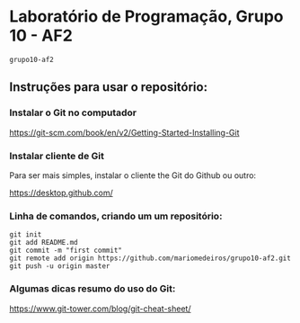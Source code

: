 # Laboratório de Programação, Grupo 10 - AF2

    grupo10-af2


## Instruções para usar o repositório:

### Instalar o Git no computador

https://git-scm.com/book/en/v2/Getting-Started-Installing-Git

### Instalar cliente de Git
Para ser mais simples, instalar o cliente the Git do Github ou outro:

https://desktop.github.com/

### Linha de comandos, criando um um repositório:
    git init
    git add README.md
    git commit -m "first commit"
    git remote add origin https://github.com/mariomedeiros/grupo10-af2.git
    git push -u origin master

### Algumas dicas resumo do uso do Git:

https://www.git-tower.com/blog/git-cheat-sheet/

